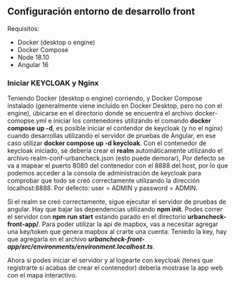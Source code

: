 ## Configuración entorno de desarrollo front
Requisitos:
- Docker (desktop o engine)
- Docker Compose
- Node 18.10
- Angular 16

### Iniciar KEYCLOAK y Nginx
Teniendo Docker (desktop o engine) corriendo, y Docker Compose instalado (generalmente viene incluido en Docker Desktop, pero no con el engine),
úbicarse en el directorio donde se encuentra el archivo docker-comopse.yml e iniciar los contenedores utilizando el comando **docker compose up -d**,
es posible iniciar el contendor de keycloak (y no el nginx) cuando desarrollas utilizando el servidor de pruebas de Angular, en ese caso utilizar
**docker compose up -d keycloak**.
Con el contenedor de keycloak iniciado, se debería crear el **realm** automáticamente utilizando el archivo realm-conf-urbancheck.json (esto puede demorar),
Por defecto se va a mapear el puerto 8080 del contenedor con el 8888 del host, por lo que podemos acceder a la consola de administración de keycloak para
comprobar que todo se creó correctamente utilizando la dirección localhost:8888.
Por defecto: user = ADMIN y password = ADMIN.

Si el realm se creó correctamente, sigue ejecutar el servidor de pruebas de angular.
Hay que bajar las dependencias utilizando **npm init**.
Podes correr el servidor con **npm run start** estando parado en el directorio **urbancheck-front-app/**.
Para poder utilizar la api de mapbox, vas a necesitar agregar una key/token que genera mapbox al crarte una cuenta.
Teniedo la key, hay que agregarla en el archivo ***urbancheck-front-app/src/environments/environment.localhost.ts***.

Ahora si podes iniciar el servidor y al logearte con keycloak (tenes que registrarte si acabas de crear el contenedor) debería mostrase la app web con el mapa
interactivo.
